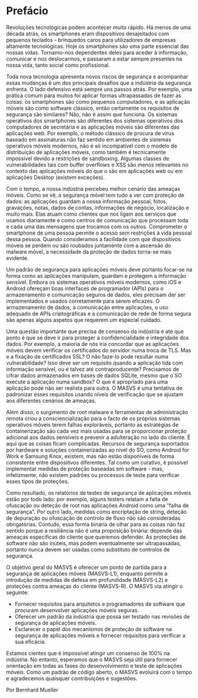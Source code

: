 # Prefácio

Revoluções tecnológicas podem acontecer muito rápido. Há menos de uma década atrás, os smartphones eram dispositivos desajeitados com pequenos teclados - brinquedos caros para utilizadores de empresas altamente tecnológicas. Hoje os smartphones são uma parte essencial das nossas vidas. Tornamo-nos dependentes deles para aceder à informação, comunicar e nos deslocarmos, e passaram a estar sempre presentes na nossa vida, tanto social como profissional.

Toda nova tecnologia apresenta novos riscos de segurança e acompanhar essas mudanças é um dos principais desafios que a indústria da segurança enfrenta. O lado defensivo está sempre uns passos atrás. Por exemplo, uma prática comum para muitos foi aplicar formas ultrapassadas de fazer as coisas: os smartphones são como pequenos computadores, e as aplicação móveis são como software clássico, então certamente os requisitos de segurança são similares? Não, não é assim que funciona. Os sistemas operativos dos smartphones são diferentes dos sistemas operativos dos computadores de secretária e as aplicações móveis são diferentes das aplicações web. Por exemplo, o método clássico de procura de vírus baseado em assinaturas não faz sentido em ambientes de sistemas operativos móveis modernos, não é só incompatível com o modelo de distribuição de aplicações móveis, como também é tecnicamente impossível devido a restrições de sandboxing. Algumas classes de vulnerabilidades tais com buffer overflows e XSS são menos relevantes no contexto das aplicações móveis do que o são em aplicações web ou em aplicações Desktop (existem exceções).

Com o tempo, a nossa indústria percebeu melhor cenário das ameaças móveis. Como se vê, a segurança móvel tem tudo a ver com proteção de dados: as aplicações guardam a nossa informação pessoal, fotos, gravações, notas, dados de contas, informações de negócio, localização e muito mais. Elas atuam como clientes que nos ligam aos serviços que usamos diariamente e como centros de comunicação que processam toda e cada uma das mensagens que trocamos com os outros. Comprometer o smartphone de uma pessoa permite o acesso sem restrições à vida pessoal dessa pessoa. Quando consideramos a facilidade com que dispositivos móveis se perdem ou são roubados juntamente com a ascensão do malware móvel, a necessidade da proteção de dados torna-se mais evidente.

Um padrão de segurança para aplicações móveis deve portanto focar-se na forma como as aplicações manipulam, guardam e protegem a informação sensível. Embora os sistemas operativos móveis modernos, como iOS e Android ofereçam boas interfaces de programador (APIs) para o armazenamento e comunicação seguros de dados, eles precisam der ser implementados e usados corretamente para serem eficazes. O armazenamento de dados, a comunicação entre aplicações, o uso adequado de APIs criptográficas e a comunicação de rede de forma segura são apenas alguns aspetos que requerem um especial cuidado.

Uma questão importante que precisa de consenso da indústria é até que ponto é que se deve ir para proteger a confidencialidade e integridade dos dados. Por exemplo, a maioria de nós iria concordar que as aplicações móveis devem verificar os certificados do servidor numa troca de TLS. Mas e a fixação de certificados SSL? O não faze-lo pode resultar numa vulnerabilidade? Isso deve ser um requisito quando a aplicação lida com informação sensível, ou é talvez até contraproducente? Precisamos de cifrar dados armazenados em bases de dados SQLite, mesmo que o SO execute a aplicação numa sandbox? O que é apropriado para uma aplicação pode não ser realista para outra. O MASVS é uma tentativa de padronizar esses requisitos usando níveis de verificação que se ajustam aos diferentes cenários de ameaças.

Além disso, o surgimento de root malware e ferramentas de administração remota criou a consciencialização para o facto de os próprios sistemas operativos móveis terem falhas exploráveis, portanto as estratégias de containerização são cada vez mais usadas para se proporcionar proteção adicional aos dados sensíveis e prevenir a adulteração no lado do cliente.
É aqui que as coisas ficam complicadas. Recursos de segurança suportados por hardware e soluções containerizadas ao nível do SO, como Android for Work e Samsung Knox, existem, mas não estão disponíveis de forma consistente entre dispositivos diferentes. Tal como um curativo, é possível implementar medidas de proteção baseadas em software - mas, infelizmente, não existem padrões ou processos de teste para verificar esses tipos de proteções.

Como resultado, os relatórios de testes de segurança de aplicações móveis estão por todo lado: por exemplo, alguns testers relatam a falta de ofuscação ou deteção de root nas aplicações Android como uma "falha de segurança". Por outro lado, medidas como encriptação de string, deteção de depuração ou ofuscação de controlo de fluxo não são consideradas obrigatórias. Contudo, essa forma binária de olhar para as coisas não faz sentido porque a resiliência não é uma proposição binária: depende das ameaças especificas do cliente que queremos defender. As proteções de software não são inúteis, mas podem eventualmente ser ultrapassadas, portanto nunca devem ser usadas como substituto de controlos de segurança.

O objetivo geral do MASVS é oferecer um ponto de partida para a segurança de aplicações móveis (MASVS-L1), enquanto permite a introdução de medidas de defesa em profundidade (MASVS-L2) e proteções contra ameaças do cliente (MASVS-R). O MASVS via atingir o seguinte:

- Fornecer requisitos para arquitetos e programadores de software que procuram desenvolver aplicações móveis seguras.
- Oferecer um padrão da indústria que possa ser testado nas revisões de segurança de aplicações móveis.
- Esclarecer o papel dos mecanismos de proteção de software na segurança de aplicações móveis e fornecer requisitos para verificar a sua eficácia.

Estamos cientes que é impossível atingir um consenso de 100% na indústria. No entanto, esperamos que o MASVS seja útil para fornecer orientação em todas as fases do desenvolvimento e teste de aplicações móveis. Como um padrão de código aberto, o MASVS evoluirá com o tempo e agradecemos quaisquer contribuições e sugestões.

Por Bernhard Mueller
